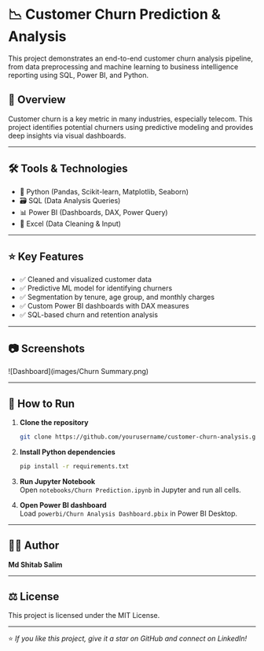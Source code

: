 # 📉 Customer Churn Prediction & Analysis

This project demonstrates an end-to-end customer churn analysis pipeline, from data preprocessing and machine learning to business intelligence reporting using SQL, Power BI, and Python.

## 📌 Overview

Customer churn is a key metric in many industries, especially telecom. This project identifies potential churners using predictive modeling and provides deep insights via visual dashboards.

---

## 🛠️ Tools & Technologies

- 🐍 Python (Pandas, Scikit-learn, Matplotlib, Seaborn)
- 🗃️ SQL (Data Analysis Queries)
- 📊 Power BI (Dashboards, DAX, Power Query)
- 📑 Excel (Data Cleaning & Input)

---

## ⭐ Key Features

- ✅ Cleaned and visualized customer data
- ✅ Predictive ML model for identifying churners
- ✅ Segmentation by tenure, age group, and monthly charges
- ✅ Custom Power BI dashboards with DAX measures
- ✅ SQL-based churn and retention analysis

---

## 📷 Screenshots

![Dashboard](images/Churn Summary.png)

---

## 🚀 How to Run

1. **Clone the repository**
   ```bash
   git clone https://github.com/yourusername/customer-churn-analysis.git
   ```
2. **Install Python dependencies**
   ```bash
   pip install -r requirements.txt
   ```
3. **Run Jupyter Notebook**  
Open `notebooks/Churn Prediction.ipynb` in Jupyter and run all cells.

4. **Open Power BI dashboard**  
Load `powerbi/Churn Analysis Dashboard.pbix` in Power BI Desktop.

---

## 🙋‍♂️ Author

**Md Shitab Salim**  

---

## ⚖️ License

This project is licensed under the MIT License.

---

⭐ *If you like this project, give it a star on GitHub and connect on LinkedIn!*
